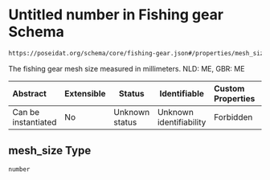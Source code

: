 # Untitled number in Fishing gear Schema

```txt
https://poseidat.org/schema/core/fishing-gear.json#/properties/mesh_size
```

The fishing gear mesh size measured in millimeters. NLD: ME, GBR: ME


| Abstract            | Extensible | Status         | Identifiable            | Custom Properties | Additional Properties | Access Restrictions | Defined In                                                                   |
| :------------------ | ---------- | -------------- | ----------------------- | :---------------- | --------------------- | ------------------- | ---------------------------------------------------------------------------- |
| Can be instantiated | No         | Unknown status | Unknown identifiability | Forbidden         | Allowed               | none                | [fishing-gear.json\*](schemas/core/fishing-gear.json "open original schema") |

## mesh_size Type

`number`
